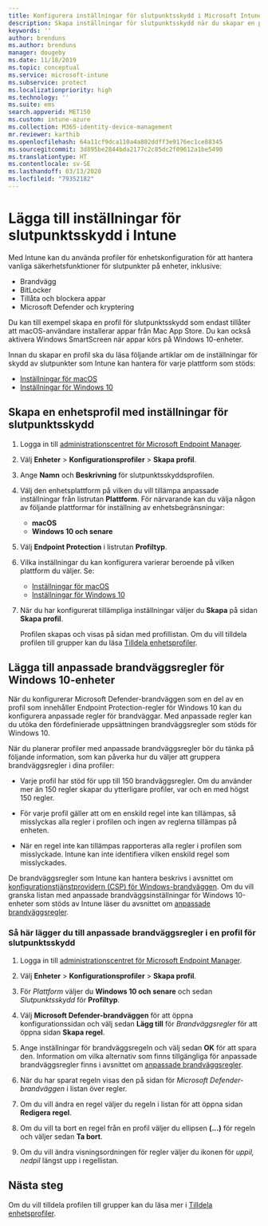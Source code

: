 ```yaml
---
title: Konfigurera inställningar för slutpunktsskydd i Microsoft Intune – Azure | Microsoft Docs
description: Skapa inställningar för slutpunktsskydd när du skapar en profil för macOS- eller Windows 10-enheter i Microsoft Intune.
keywords: ''
author: brenduns
ms.author: brenduns
manager: dougeby
ms.date: 11/18/2019
ms.topic: conceptual
ms.service: microsoft-intune
ms.subservice: protect
ms.localizationpriority: high
ms.technology: ''
ms.suite: ems
search.appverid: MET150
ms.custom: intune-azure
ms.collection: M365-identity-device-management
mr.reviewer: karthib
ms.openlocfilehash: 64a11cf9dca110a4a802ddff3e9176ec1ce88345
ms.sourcegitcommit: 3d895be2844bda2177c2c85dc2f09612a1be5490
ms.translationtype: HT
ms.contentlocale: sv-SE
ms.lasthandoff: 03/13/2020
ms.locfileid: "79352182"
---
```

# <a name="add-endpoint-protection-settings-in-intune"></a>Lägga till inställningar för slutpunktsskydd i Intune

Med Intune kan du använda profiler för enhetskonfiguration för att hantera vanliga säkerhetsfunktioner för slutpunkter på enheter, inklusive:

- Brandvägg
- BitLocker
- Tillåta och blockera appar
- Microsoft Defender och kryptering

Du kan till exempel skapa en profil för slutpunktsskydd som endast tillåter att macOS-användare installerar appar från Mac App Store. Du kan också aktivera Windows SmartScreen när appar körs på Windows 10-enheter.

Innan du skapar en profil ska du läsa följande artiklar om de inställningar för skydd av slutpunkter som Intune kan hantera för varje plattform som stöds:

- [Inställningar för macOS](endpoint-protection-macos.md)
- [Inställningar för Windows 10](endpoint-protection-windows-10.md)

## <a name="create-a-device-profile-containing-endpoint-protection-settings"></a>Skapa en enhetsprofil med inställningar för slutpunktsskydd

1. Logga in till [administrationscentret för Microsoft Endpoint Manager](https://go.microsoft.com/fwlink/?linkid=2109431).

2. Välj **Enheter** > **Konfigurationsprofiler** > **Skapa profil**.

3. Ange **Namn** och **Beskrivning** för slutpunktsskyddsprofilen.

4. Välj den enhetsplattform på vilken du vill tillämpa anpassade inställningar från listrutan **Plattform**. För närvarande kan du välja någon av följande plattformar för inställning av enhetsbegränsningar:

   - **macOS**
   - **Windows 10 och senare**

5. Välj **Endpoint Protection** i listrutan **Profiltyp**.

6. Vilka inställningar du kan konfigurera varierar beroende på vilken plattform du väljer. Se:

   - [Inställningar för macOS](endpoint-protection-macos.md)
   - [Inställningar för Windows 10](endpoint-protection-windows-10.md)

7. När du har konfigurerat tillämpliga inställningar väljer du **Skapa** på sidan **Skapa profil**.

   Profilen skapas och visas på sidan med profillistan. Om du vill tilldela profilen till grupper kan du läsa [Tilldela enhetsprofiler](../configuration/device-profile-assign.md).

## <a name="add-custom-firewall-rules-for-windows-10-devices"></a>Lägga till anpassade brandväggsregler för Windows 10-enheter

När du konfigurerar Microsoft Defender-brandväggen som en del av en profil som innehåller Endpoint Protection-regler för Windows 10 kan du konfigurera anpassade regler för brandväggar. Med anpassade regler kan du utöka den fördefinierade uppsättningen brandväggsregler som stöds för Windows 10.

När du planerar profiler med anpassade brandväggsregler bör du tänka på följande information, som kan påverka hur du väljer att gruppera brandväggsregler i dina profiler:

- Varje profil har stöd för upp till 150 brandväggsregler. Om du använder mer än 150 regler skapar du ytterligare profiler, var och en med högst 150 regler.

- För varje profil gäller att om en enskild regel inte kan tillämpas, så misslyckas alla regler i profilen och ingen av reglerna tillämpas på enheten.

- När en regel inte kan tillämpas rapporteras alla regler i profilen som misslyckade. Intune kan inte identifiera vilken enskild regel som misslyckades.  

De brandväggsregler som Intune kan hantera beskrivs i avsnittet om [konfigurationstjänstprovidern (CSP) för Windows-brandväggen]( https://docs.microsoft.com/windows/client-management/mdm/firewall-csp). Om du vill granska listan med anpassade brandväggsinställningar för Windows 10-enheter som stöds av Intune läser du avsnittet om [anpassade brandväggsregler](endpoint-protection-windows-10.md#firewall-rules).

### <a name="to-add-custom-firewall-rules-to-an-endpoint-protection-profile"></a>Så här lägger du till anpassade brandväggsregler i en profil för slutpunktsskydd

1. Logga in till [administrationscentret för Microsoft Endpoint Manager](https://go.microsoft.com/fwlink/?linkid=2109431).

2. Välj **Enheter** > **Konfigurationsprofiler** > **Skapa profil**.

3. För *Plattform* väljer du **Windows 10 och senare** och sedan *Slutpunktsskydd* för **Profiltyp**.

4. Välj **Microsoft Defender-brandväggen** för att öppna konfigurationssidan och välj sedan **Lägg till** för *Brandväggsregler* för att öppna sidan **Skapa regel**.

5. Ange inställningar för brandväggsregeln och välj sedan **OK** för att spara den. Information om vilka alternativ som finns tillgängliga för anpassade brandväggsregler finns i avsnittet om [anpassade brandväggsregler](endpoint-protection-windows-10.md#firewall-rules).

6. När du har sparat regeln visas den på sidan för *Microsoft Defender-brandväggen* i listan över regler.

7. Om du vill ändra en regel väljer du regeln i listan för att öppna sidan **Redigera regel**.

8. Om du vill ta bort en regel från en profil väljer du ellipsen **(...)** för regeln och väljer sedan **Ta bort**.

9. Om du vill ändra visningsordningen för regler väljer du ikonen för *uppil, nedpil* längst upp i regellistan.

## <a name="next-steps"></a>Nästa steg

Om du vill tilldela profilen till grupper kan du läsa mer i [Tilldela enhetsprofiler](../configuration/device-profile-assign.md).
